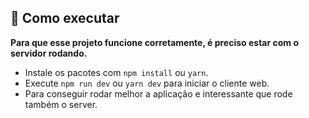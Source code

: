 ## 🚀 Como executar

**Para que esse projeto funcione corretamente, é preciso estar com o servidor rodando.**

- Instale os pacotes com `npm install` ou `yarn`.
- Execute `npm run dev` ou `yarn dev` para iniciar o cliente web.
- Para conseguir rodar melhor a aplicação e interessante que rode também o server.